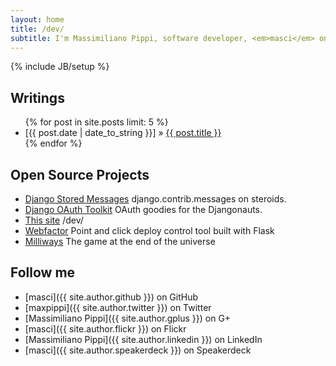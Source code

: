 ```yaml
---
layout: home
title: /dev/
subtitle: I'm Massimiliano Pippi, software developer, <em>masci</em> on some services.
---
```

{% include JB/setup %}

## Writings

<ul class="posts">
  {% for post in site.posts limit: 5 %}
    <li><span>[{{ post.date | date_to_string }}]</span> &raquo; <a href="{{ BASE_PATH }}{{ post.url }}">{{ post.title }}</a></li>
  {% endfor %}
</ul>

## Open Source Projects

 * [Django Stored Messages](https://github.com/evonove/django-stored-messages) django.contrib.messages on steroids.
 * [Django OAuth Toolkit](https://github.com/evonove/django-oauth-toolkit) OAuth goodies for the Djangonauts.
 * [This site](https://github.com/masci/masci.github.io) /dev/
 * [Webfactor](https://bitbucket.org/evonove/webfactor) Point and click deploy control tool built with Flask
 * [Milliways](https://bitbucket.org/masci/milliways) The game at the end of the universe

## Follow me

 * [masci]({{ site.author.github }}) on GitHub
 * [maxpippi]({{ site.author.twitter }}) on Twitter
 * [Massimiliano Pippi]({{ site.author.gplus }}) on G+
 * [masci]({{ site.author.flickr }}) on Flickr
 * [Massimiliano Pippi]({{ site.author.linkedin }}) on LinkedIn
 * [masci]({{ site.author.speakerdeck }}) on Speakerdeck
